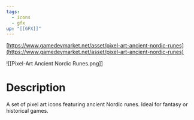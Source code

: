 ```yaml
---
tags:
  - icons
  - gfx
up: "[[GFX]]"
---
```

[https://www.gamedevmarket.net/asset/pixel-art-ancient-nordic-runes](https://www.gamedevmarket.net/asset/pixel-art-ancient-nordic-runes)

![[Pixel-Art Ancient Nordic Runes.png]]

# Description
A set of pixel art icons featuring ancient Nordic runes. Ideal for fantasy or historical games.
